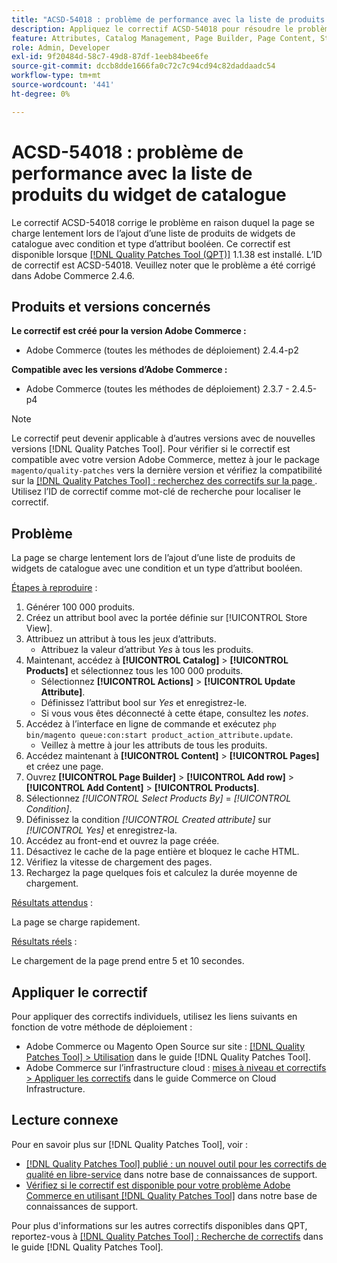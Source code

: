 ```yaml
---
title: "ACSD-54018 : problème de performance avec la liste de produits des widgets de catalogue"
description: Appliquez le correctif ACSD-54018 pour résoudre le problème Adobe Commerce en raison duquel la page se charge lentement lors de l’ajout d’une liste de produits de widgets de catalogue avec une condition et un type d’attribut booléen.
feature: Attributes, Catalog Management, Page Builder, Page Content, Storefront
role: Admin, Developer
exl-id: 9f20484d-58c7-49d8-87df-1eeb84bee6fe
source-git-commit: dccb8dde1666fa0c72c7c94cd94c82daddaadc54
workflow-type: tm+mt
source-wordcount: '441'
ht-degree: 0%

---
```


# ACSD-54018 : problème de performance avec la liste de produits du widget de catalogue

Le correctif ACSD-54018 corrige le problème en raison duquel la page se charge lentement lors de l’ajout d’une liste de produits de widgets de catalogue avec condition et type d’attribut booléen. Ce correctif est disponible lorsque [[!DNL Quality Patches Tool (QPT)]](/help/announcements/adobe-commerce-announcements/magento-quality-patches-released-new-tool-to-self-serve-quality-patches.md) 1.1.38 est installé. L’ID de correctif est ACSD-54018. Veuillez noter que le problème a été corrigé dans Adobe Commerce 2.4.6.

## Produits et versions concernés

**Le correctif est créé pour la version Adobe Commerce :**

* Adobe Commerce (toutes les méthodes de déploiement) 2.4.4-p2

**Compatible avec les versions d’Adobe Commerce :**

* Adobe Commerce (toutes les méthodes de déploiement) 2.3.7 - 2.4.5-p4

>[!NOTE]
>
>Le correctif peut devenir applicable à d’autres versions avec de nouvelles versions [!DNL Quality Patches Tool]. Pour vérifier si le correctif est compatible avec votre version Adobe Commerce, mettez à jour le package `magento/quality-patches` vers la dernière version et vérifiez la compatibilité sur la [[!DNL Quality Patches Tool] : recherchez des correctifs sur la page ](https://experienceleague.adobe.com/tools/commerce-quality-patches/index.html?lang=fr). Utilisez l’ID de correctif comme mot-clé de recherche pour localiser le correctif.

## Problème

La page se charge lentement lors de l’ajout d’une liste de produits de widgets de catalogue avec une condition et un type d’attribut booléen.

<u>Étapes à reproduire</u> :

1. Générer 100 000 produits.
1. Créez un attribut bool avec la portée définie sur [!UICONTROL Store View].
1. Attribuez un attribut à tous les jeux d’attributs.
   * Attribuez la valeur d’attribut *Yes* à tous les produits.
1. Maintenant, accédez à **[!UICONTROL Catalog]** > **[!UICONTROL Products]** et sélectionnez tous les 100 000 produits.
   * Sélectionnez **[!UICONTROL Actions]** > **[!UICONTROL Update Attribute]**.
   * Définissez l’attribut bool sur *Yes* et enregistrez-le.
   * Si vous vous êtes déconnecté à cette étape, consultez les *notes*.
1. Accédez à l’interface en ligne de commande et exécutez `php bin/magento queue:con:start product_action_attribute.update`.
   * Veillez à mettre à jour les attributs de tous les produits.
1. Accédez maintenant à **[!UICONTROL Content]** > **[!UICONTROL Pages]** et créez une page.
1. Ouvrez **[!UICONTROL Page Builder]** > **[!UICONTROL Add row]** > **[!UICONTROL Add Content]** > **[!UICONTROL Products]**.
1. Sélectionnez *[!UICONTROL Select Products By]* = *[!UICONTROL Condition]*.
1. Définissez la condition *[!UICONTROL Created attribute]* sur *[!UICONTROL Yes]* et enregistrez-la.
1. Accédez au front-end et ouvrez la page créée.
1. Désactivez le cache de la page entière et bloquez le cache HTML.
1. Vérifiez la vitesse de chargement des pages.
1. Rechargez la page quelques fois et calculez la durée moyenne de chargement.

<u>Résultats attendus</u> :

La page se charge rapidement.

<u>Résultats réels</u> :

Le chargement de la page prend entre 5 et 10 secondes.

## Appliquer le correctif

Pour appliquer des correctifs individuels, utilisez les liens suivants en fonction de votre méthode de déploiement :

* Adobe Commerce ou Magento Open Source sur site : [[!DNL Quality Patches Tool] > Utilisation](https://experienceleague.adobe.com/docs/commerce-operations/tools/quality-patches-tool/usage.html?lang=fr) dans le guide [!DNL Quality Patches Tool].
* Adobe Commerce sur l’infrastructure cloud : [mises à niveau et correctifs > Appliquer les correctifs](https://experienceleague.adobe.com/docs/commerce-cloud-service/user-guide/develop/upgrade/apply-patches.html?lang=fr) dans le guide Commerce on Cloud Infrastructure.

## Lecture connexe

Pour en savoir plus sur [!DNL Quality Patches Tool], voir :

* [[!DNL Quality Patches Tool] publié : un nouvel outil pour les correctifs de qualité en libre-service](/help/announcements/adobe-commerce-announcements/magento-quality-patches-released-new-tool-to-self-serve-quality-patches.md) dans notre base de connaissances de support.
* [Vérifiez si le correctif est disponible pour votre problème Adobe Commerce en utilisant  [!DNL Quality Patches Tool]](/help/support-tools/patches-available-in-qpt-tool/check-patch-for-magento-issue-with-magento-quality-patches.md) dans notre base de connaissances de support.

Pour plus d&#39;informations sur les autres correctifs disponibles dans QPT, reportez-vous à [[!DNL Quality Patches Tool] : Recherche de correctifs](https://experienceleague.adobe.com/tools/commerce-quality-patches/index.html?lang=fr) dans le guide [!DNL Quality Patches Tool].
